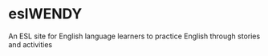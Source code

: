 # eslWENDY
 An ESL site for English language learners to practice English through stories and activities
